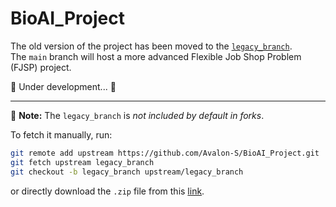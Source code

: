 # BioAI_Project

The old version of the project has been moved to the [`legacy_branch`](https://github.com/Avalon-S/BioAI_Project/tree/legacy_branch).  
The `main` branch will host a more advanced Flexible Job Shop Problem (FJSP) project.

🚧 Under development... 🚀

---

📌 **Note:** The `legacy_branch` is *not included by default in forks*.

To fetch it manually, run:

```bash
git remote add upstream https://github.com/Avalon-S/BioAI_Project.git
git fetch upstream legacy_branch
git checkout -b legacy_branch upstream/legacy_branch
```

or directly download the `.zip` file from this [link](https://github.com/Avalon-S/BioAI_Project/archive/refs/heads/legacy_branch.zip).
